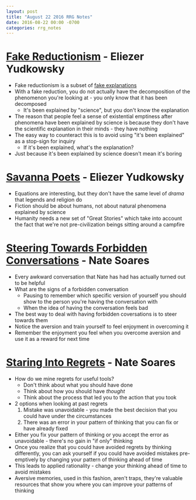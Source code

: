 ```yaml
---
layout: post
title: "August 22 2016 RRG Notes"
date: 2016-08-22 00:00 -0700
categories: rrg_notes
---
```

# [Fake Reductionism](http://lesswrong.com/lw/op/fake_reductionism) - Eliezer Yudkowsky

* Fake reductionism is a subset of [fake explanations](http://lesswrong.com/lw/ip/fake_explanations/)
* With a fake reduction, you do not actually have the decomposition of the phenomenon you're looking at - you only know that it has been decomposed
  * It's been explained by "science", but you don't know the explanation
* The reason that people feel a sense of existential emptiness after phenomena have been explained by science is because they don't have the scientific explanation in their minds - they have nothing
* The easy way to counteract this is to avoid using "it's been explained" as a stop-sign for inquiry
  * If it's been explained, what's the explanation?
* Just because it's been explained by science doesn't mean it's boring

# [Savanna Poets](http://lesswrong.com/lw/oq/savanna_poets) - Eliezer Yudkowsky

* Equations are interesting, but they don't have the same level of _drama_ that legends and religion do
* Fiction should be about humans, not about natural phenomena explained by science
* Humanity needs a new set of "Great Stories" which take into account the fact that we're not pre-civilization beings sitting around a campfire

# [Steering Towards Forbidden Conversations](http://mindingourway.com/steering-towards-forbidden-conversations/) - Nate Soares

* Every awkward conversation that Nate has had has actually turned out to be helpful
* What are the signs of a forbidden conversation
  * Pausing to remember which specific version of yourself you should show to the person you're having the conversation with
  * When the idea of having the conversation feels bad
* The best way to deal with having forbidden coversations is to steer towards them
* Notice the aversion and train yourself to feel enjoyment in overcoming it 
* Remember the enjoyment you feel when you overcome aversion and use it as a reward for next time

# [Staring Into Regrets](http://mindingourway.com/staring-into-regrets) - Nate Soares

* How do we mine regrets for useful tools?
  * Don't think about what you should have done
  * Think about how you should have _thought_
  * Think about the process that led you to the action that you took
* 2 options when looking at past regrets
  1. Mistake was unavoidable - you made the best decision that you could have under the circumstances
  2. There was an error in your pattern of thinking that you can fix or have already fixed
* Either you fix your pattern of thinking or you accept the error as unavoidable - there's no gain in "if only" thinking
* Once you realize that you could have avoided regrets by thinking differently, you can ask yourself if you could have avoided mistakes pre-emptively by changing your pattern of thinking ahead of time
* This leads to applied rationality - change your thinking ahead of time to avoid mistakes
* Aversive memories, used in this fashion, aren't traps, they're valuable resources that show you where you can improve your patterns of thinking